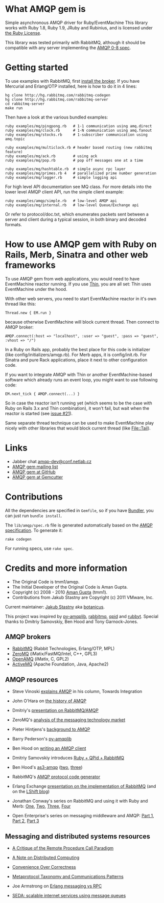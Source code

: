 What AMQP gem is
===================

Simple asynchronous AMQP driver for Ruby/EventMachine
This library works with Ruby 1.8, Ruby 1.9, JRuby and Rubinius, and is licensed under [the Ruby License](http://www.ruby-lang.org/en/LICENSE.txt).

This library was tested primarily with RabbitMQ, although it should be compatible with any
server implementing the [AMQP 0-8 spec](http://www.amqp.org/confluence/download/attachments/720900/amqp0-8.pdf).

Getting started
===============

To use examples with RabbitMQ, first [install the broker](http://www.rabbitmq.com/install.html). If you have Mercurial
and Erlang/OTP installed, here is how to do it in 4 lines:

    hg clone http://hg.rabbitmq.com/rabbitmq-codegen
    hg clone http://hg.rabbitmq.com/rabbitmq-server
    cd rabbitmq-server
    make run

Then have a look at the various bundled examples:

    ruby examples/mq/pingpong.rb   # 1-1 communication using amq.direct
    ruby examples/mq/clock.rb      # 1-N communication using amq.fanout
    ruby examples/mq/stocks.rb     # 1-subscriber communication using amq.topic

    ruby examples/mq/multiclock.rb # header based routing (new rabbitmq feature)
    ruby examples/mq/ack.rb        # using ack
    ruby examples/mq/pop.rb        # pop off messages one at a time

    ruby examples/mq/hashtable.rb  # simple async rpc layer
    ruby examples/mq/primes.rb 4   # parallelized prime number generation
    ruby examples/mq/logger.rb     # simple logging api

For high level API documentation see MQ class.
For more details into the lower level AMQP client API, run the simple client example:

    ruby examples/amqp/simple.rb   # low-level AMQP api
    ruby examples/mq/internal.rb   # low-level Queue/Exchange api

Or refer to protocol/doc.txt, which enumerates packets sent between a server and client
during a typical session, in both binary and decoded formats.

How to use AMQP gem with Ruby on Rails, Merb, Sinatra and other web frameworks
==============================================================================

To use AMQP gem from web applications, you would need to have EventMachine reactor running.
If you use [Thin](http://code.macournoyer.com/thin/), you are all set: Thin uses EventMachine under
the hood.

With other web servers, you need to start EventMachine reactor in it's own thread like this:

    Thread.new { EM.run }

because otherwise EventMachine will block current thread. Then connect to AMQP broker:

    AMQP.connect(:host => "localhost", :user => "guest", :pass => "guest", :vhost => "/")

In a Ruby on Rails app, probably the best place for this code is initializer
(like config/initializers/amqp.rb). For Merb apps, it is config/init.rb. For
Sinatra and pure Rack applications, place it next to other configuration
code.

If you want to integrate AMQP with Thin or another EventMachine-based software which already runs an event loop, you might want to use following code:

    EM.next_tick { AMQP.connect(...) }

So in case the reactor isn't running yet (which seems to be the case with Ruby on Rails 3.x and Thin combination), it won't fail, but wait when the reactor is started (see [issue #21](https://github.com/tmm1/amqp/issues/21)).

Same separate thread technique can be used to make EventMachine play nicely with other
libraries that would block current thread (like [File::Tail](http://rubygems.org/gems/file-tail)).

Links
==============================

* Jabber chat [amqp-dev@conf.netlab.cz](xmpp://amqp-dev@conf.netlab.cz)
* [AMQP gem mailing list](http://groups.google.com/group/ruby-amqp)
* [AMQP gem at GitHub](http://github.com/amqp-dev/amqp)
* [AMQP gem at Gemcutter](http://rubygems.org/gems/amqp)

Contributions
============================

All the dependencies are specified in <code>Gemfile</code>, so if you have [Bundler](http://gembundler.com), you can just run <code>bundle install</code>.

The <code>lib/amqp/spec.rb</code> file is generated automatically based on the [AMQP specification](http://www.amqp.org/confluence/display/AMQP/AMQP+Specification). To generate it:

    rake codegen

For running specs, use <code>rake spec</code>.

Credits and more information
============================

* The Original Code is tmm1/amqp.
* The Initial Developer of the Original Code is Aman Gupta.
* Copyright (c) 2008 - 2010 [Aman Gupta](http://github.com/tmm1) (tmm1).
* Contributions from Jakub Stastny are Copyright (c) 2011 VMware, Inc.

Current maintainer: [Jakub Stastny](http://github.com/botanicus) aka [botanicus](http://twitter.com/botanicus).

This project was inspired by [py-amqplib](http://barryp.org/software/py-amqplib/), [rabbitmq](http://rabbitmq.com), [qpid](http://qpid.apache.org/) and [rubbyt](http://github.com/rubbyt/rubbyt).
Special thanks to Dmitriy Samovskiy, Ben Hood and Tony Garnock-Jones.

AMQP brokers
------------

 * [RabbitMQ](http://rabbitmq.com) (Rabbit Technologies, Erlang/OTP, MPL)
 * [ZeroMQ](http://www.zeromq.org) (iMatix/FastMQ/Intel, C++, GPL3)
 * [OpenAMQ](http://openamq.org) (iMatix, C, GPL2)
 * [ActiveMQ](http://activemq.apache.org) (Apache Foundation, Java, Apache2)

AMQP resources
--------------

 * Steve Vinoski [explains AMQP](http://steve.vinoski.net/pdf/IEEE-Advanced_Message_Queuing_Protocol.pdf) in his column, Towards Integration

 * John O'Hara on [the history of AMQP](http://www.acmqueue.org/modules.php?name=Content&pa=showpage&pid=485)

 * Dmitriy's [presentation on RabbitMQ/AMQP](http://somic-org.homelinux.org/blog/2008/07/31/slides-for-my-amqprabbitmq-talk/)

 * ZeroMQ's [analysis of the messaging technology market](http://www.zeromq.org/whitepapers:market-analysis)

 * Pieter Hintjens's [background to AMQP](http://www.openamq.org/doc:amqp-background)

 * Barry Pederson's [py-amqplib](http://barryp.org/software/py-amqplib/)

 * Ben Hood on [writing an AMQP client](http://hopper.squarespace.com/blog/2008/6/21/build-your-own-amqp-client.html)

 * Dmitriy Samovskiy introduces [Ruby + QPid + RabbitMQ](http://somic-org.homelinux.org/blog/2008/06/24/ruby-amqp-rabbitmq-example/)

 * Ben Hood's [as3-amqp](http://github.com/0x6e6562/as3-amqp) ([two](http://hopper.squarespace.com/blog/2008/7/4/server-side-as3.html), [three](http://hopper.squarespace.com/blog/2008/3/24/as3-amqp-client-first-cut.html))

 * RabbitMQ's [AMQP protocol code generator](http://hg.rabbitmq.com/rabbitmq-codegen/)

 * Erlang Exchange [presentation on the implementation of RabbitMQ](http://skillsmatter.com/podcast/erlang/presenting-rabbitmq-an-erlang-based-implementatio-nof-amqp) (and on the [LShift blog](http://www.lshift.net/blog/2008/07/01/slides-from-our-erlang-exchange-talk))

 * Jonathan Conway's series on RabbitMQ and using it with Ruby and Merb: [One](http://jaikoo.com/2007/9/4/didn-t-you-get-the-memo), [Two](http://jaikoo.com/2008/2/29/friday-round-up-2008-02-29), [Three](http://jaikoo.com/2008/3/14/oh-hai-rabbitmq), [Four](http://jaikoo.com/2008/3/20/daemonize-rabbitmq)

 * Open Enterprise's series on messaging middleware and AMQP: [Part 1](http://www1.interopsystems.com/analysis/can-amqp-break-ibms-mom-monopoly-part-1.html), [Part 2](http://www1.interopsystems.com/analysis/can-amqp-break-ibms-mom-monopoly-part-2.html), [Part 3](http://www1.interopsystems.com/analysis/can-amqp-break-ibms-mom-monopoly-part-3.html)

Messaging and distributed systems resources
-------------------------------------------

 * [A Critique of the Remote Procedure Call Paradigm](http://www.cs.vu.nl/~ast/publications/euteco-1988.pdf)

 * [A Note on Distributed Computing](http://research.sun.com/techrep/1994/smli_tr-94-29.pdf)

 * [Convenience Over Correctness](http://steve.vinoski.net/pdf/IEEE-Convenience_Over_Correctness.pdf)

 * [Metaprotocol Taxonomy and Communications Patterns](http://hessian.caucho.com/doc/metaprotocol-taxonomy.xtp)

 * Joe Armstrong on [Erlang messaging vs RPC](http://armstrongonsoftware.blogspot.com/2008/05/road-we-didnt-go-down.html)

 * [SEDA: scalable internet services using message queues](http://www.eecs.harvard.edu/~mdw/papers/seda-sosp01.pdf)
